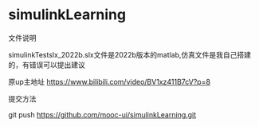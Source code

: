 # simulinkLearning

文件说明

simulinkTestslx_2022b.slx文件是2022b版本的matlab,仿真文件是我自己搭建的，有错误可以提出建议

原up主地址
https://www.bilibili.com/video/BV1xz411B7cV?p=8







提交方法

git push https://github.com/mooc-ui/simulinkLearning.git
